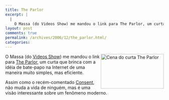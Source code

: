 ```yaml
---
title: The Parlor
excerpt: |
  |
    O Massa (do Videos Show) me mandou o link para The Parlor, um curta que brinca com a idéia de bate-papo na Internet de uma maneira muito simples, mas eficiente. Assim como o recém-comentado Consent, não muda a vida de...
layout: post
comments: true
permalink: /archives/2006/12/the_parlor.html/
categories:
---
```

<img title="Cena do curta The Parlor" src="//chester.me/archives/img/theparlor.jpg" width="200" height="111" align="right" style="margin-left:2px" />O Massa (do [Videos Show][1]) me mandou o link para [The Parlor][2], um curta que brinca com a idéia de bate-papo na Internet de uma maneira muito simples, mas eficiente.

Assim como o recém-comentado [Consent][3], não muda a vida de ninguém, mas é uma visão interessante sobre um fenômeno moderno.

 [1]: http://videosshow.blogspot.com/
 [2]: http://www.youtube.com/watch?v=Ge2FHDf_L78
 [3]: http://www.glumbert.com/media/consent
